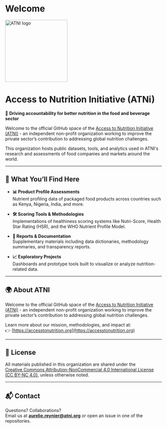 # Welcome

<img src="https://github.com/user-attachments/assets/a8d16056-475d-4794-9706-71a4c434fb2f" alt="ATNI logo" width="200"/>


# Access to Nutrition Initiative (ATNi)

🔬 **Driving accountability for better nutrition in the food and beverage sector**

Welcome to the official GitHub space of the [Access to Nutrition Initiative (ATNI)](https://accesstonutrition.org) - an independent non-profit organization working to improve the private sector’s contribution to addressing global nutrition challenges.

This organization hosts public datasets, tools, and analytics used in ATNI's research and assessments of food companies and markets around the world.

---

## 📁 What You’ll Find Here

- **📊 Product Profile Assessments**  
  Nutrient profiling data of packaged food products across countries such as Kenya, Nigeria, India, and more.

- **🛠️ Scoring Tools & Methodologies**  
  Implementations of healthiness scoring systems like Nutri-Score, Health Star Rating (HSR), and the WHO Nutrient Profile Model.

- **📄 Reports & Documentation**  
  Supplementary materials including data dictionaries, methodology summaries, and transparency reports.

- **📈 Exploratory Projects**  
  Dashboards and prototype tools built to visualize or analyze nutrition-related data.

---

## 🌍 About ATNI

Welcome to the official GitHub space of the [Access to Nutrition Initiative (ATNI)](https://accesstonutrition.org) - an independent non-profit organization working to improve the private sector’s contribution to addressing global nutrition challenges.

Learn more about our mission, methodologies, and impact at:  
👉 [https://accesstonutrition.org](https://accesstonutrition.org)

---

## 📜 License

All materials published in this organization are shared under the  
[Creative Commons Attribution-NonCommercial 4.0 International License (CC BY-NC 4.0)](https://creativecommons.org/licenses/by-nc/4.0/), unless otherwise noted.

---

## 📬 Contact

Questions? Collaborations?  
Email us at **aurelie.reynier@atni.org** or open an issue in one of the repositories.
 
